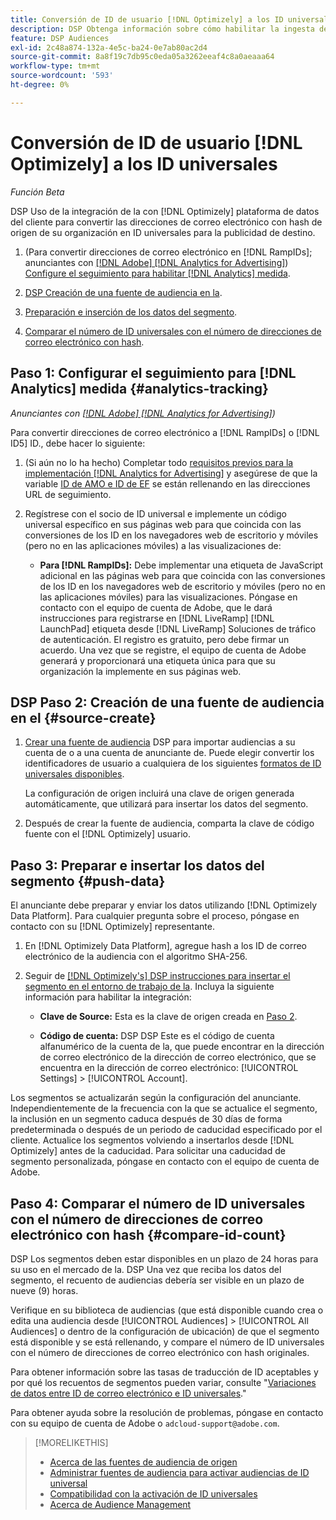 ```yaml
---
title: Conversión de ID de usuario [!DNL Optimizely] a los ID universales
description: DSP Obtenga información sobre cómo habilitar la ingesta de datos en el sitio web de [!DNL Optimizely] segmentos de origen.
feature: DSP Audiences
exl-id: 2c48a874-132a-4e5c-ba24-0e7ab80ac2d4
source-git-commit: 8a8f19c7db95c0eda05a3262eeaf4c8a0aeaaa64
workflow-type: tm+mt
source-wordcount: '593'
ht-degree: 0%

---
```


# Conversión de ID de usuario [!DNL Optimizely] a los ID universales

*Función Beta*

DSP Uso de la integración de la con [!DNL Optimizely] plataforma de datos del cliente para convertir las direcciones de correo electrónico con hash de origen de su organización en ID universales para la publicidad de destino.

1. (Para convertir direcciones de correo electrónico en [!DNL RampIDs]<!-- or [!DNL ID5] IDs -->; anunciantes con [[!DNL Adobe] [!DNL Analytics for Advertising]](/help/integrations/analytics/overview.md)) [Configure el seguimiento para habilitar [!DNL Analytics] medida](#analytics-tracking).

1. [DSP Creación de una fuente de audiencia en la](#source-create).

1. [Preparación e inserción de los datos del segmento](#push-data).

1. [Comparar el número de ID universales con el número de direcciones de correo electrónico con hash](#compare-id-count).

## Paso 1: Configurar el seguimiento para [!DNL Analytics] medida {#analytics-tracking}

*Anunciantes con [[!DNL Adobe] [!DNL Analytics for Advertising]](/help/integrations/analytics/overview.md))*

Para convertir direcciones de correo electrónico a [!DNL RampIDs] o [!DNL ID5] ID., debe hacer lo siguiente:

1. (Si aún no lo ha hecho) Completar todo [requisitos previos para la implementación [!DNL Analytics for Advertising]](/help/integrations/analytics/prerequisites.md) y asegúrese de que la variable [ID de AMO e ID de EF](/help/integrations/analytics/ids.md) se están rellenando en las direcciones URL de seguimiento.

1. Regístrese con el socio de ID universal e implemente un código universal específico en sus páginas web para que coincida con las conversiones de los ID en los navegadores web de escritorio y móviles (pero no en las aplicaciones móviles) a las visualizaciones de:

   * **Para [!DNL RampIDs]:** Debe implementar una etiqueta de JavaScript adicional en las páginas web para que coincida con las conversiones de los ID en los navegadores web de escritorio y móviles (pero no en las aplicaciones móviles) para las visualizaciones. Póngase en contacto con el equipo de cuenta de Adobe, que le dará instrucciones para registrarse en [!DNL LiveRamp] [!DNL LaunchPad] etiqueta desde [!DNL LiveRamp] Soluciones de tráfico de autenticación. El registro es gratuito, pero debe firmar un acuerdo. Una vez que se registre, el equipo de cuenta de Adobe generará y proporcionará una etiqueta única para que su organización la implemente en sus páginas web.

## DSP Paso 2: Creación de una fuente de audiencia en el {#source-create}

1. [Crear una fuente de audiencia](source-manage.md) DSP para importar audiencias a su cuenta de o a una cuenta de anunciante de. Puede elegir convertir los identificadores de usuario a cualquiera de los siguientes [formatos de ID universales disponibles](source-about.md).

   La configuración de origen incluirá una clave de origen generada automáticamente, que utilizará para insertar los datos del segmento.

1. Después de crear la fuente de audiencia, comparta la clave de código fuente con el [!DNL Optimizely] usuario.

## Paso 3: Preparar e insertar los datos del segmento {#push-data}

El anunciante debe preparar y enviar los datos utilizando [!DNL Optimizely Data Platform]. Para cualquier pregunta sobre el proceso, póngase en contacto con su [!DNL Optimizely] representante.

1. En [!DNL Optimizely Data Platform], agregue hash a los ID de correo electrónico de la audiencia con el algoritmo SHA-256.

1. Seguir de [[!DNL Optimizely's] DSP instrucciones para insertar el segmento en el entorno de trabajo de la](https://support.optimizely.com/hc/en-us/articles/27974930963981-Integrate-Adobe-Ads). Incluya la siguiente información para habilitar la integración:

   * **Clave de Source:** Esta es la clave de origen creada en [Paso 2](#source-create).

   * **Código de cuenta:** DSP DSP Este es el código de cuenta alfanumérico de la cuenta de la, que puede encontrar en la dirección de correo electrónico de la dirección de correo electrónico, que se encuentra en la dirección de correo electrónico: [!UICONTROL Settings] > [!UICONTROL Account].

Los segmentos se actualizarán según la configuración del anunciante. Independientemente de la frecuencia con la que se actualice el segmento, la inclusión en un segmento caduca después de 30 días de forma predeterminada o después de un periodo de caducidad especificado por el cliente. Actualice los segmentos volviendo a insertarlos desde [!DNL Optimizely] antes de la caducidad. Para solicitar una caducidad de segmento personalizada, póngase en contacto con el equipo de cuenta de Adobe.

## Paso 4: Comparar el número de ID universales con el número de direcciones de correo electrónico con hash {#compare-id-count}

DSP Los segmentos deben estar disponibles en un plazo de 24 horas para su uso en el mercado de la. DSP Una vez que reciba los datos del segmento, el recuento de audiencias debería ser visible en un plazo de nueve (9) horas.

Verifique en su biblioteca de audiencias (que está disponible cuando crea o edita una audiencia desde [!UICONTROL Audiences] > [!UICONTROL All Audiences] o dentro de la configuración de ubicación) de que el segmento está disponible y se está rellenando, y compare el número de ID universales con el número de direcciones de correo electrónico con hash originales.

Para obtener información sobre las tasas de traducción de ID aceptables y por qué los recuentos de segmentos pueden variar, consulte &quot;[Variaciones de datos entre ID de correo electrónico e ID universales](#universal-ids-data-variances).&quot;

Para obtener ayuda sobre la resolución de problemas, póngase en contacto con su equipo de cuenta de Adobe o `adcloud-support@adobe.com`.

>[!MORELIKETHIS]
>
>* [Acerca de las fuentes de audiencia de origen](/help/dsp/audiences/sources/source-about.md)
>* [Administrar fuentes de audiencia para activar audiencias de ID universal](source-manage.md)
>* [Compatibilidad con la activación de ID universales](/help/dsp/audiences/universal-ids.md)
>* [Acerca de Audience Management](/help/dsp/audiences/audience-about.md)
